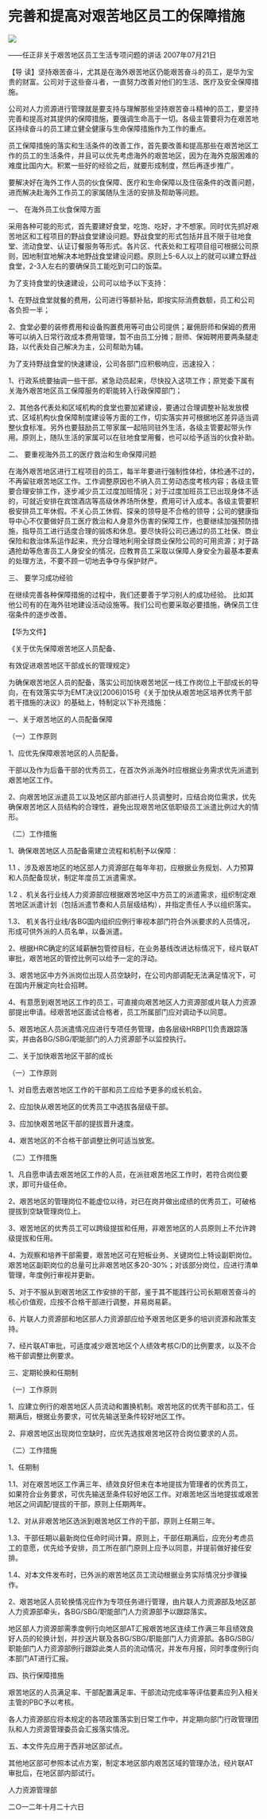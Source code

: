# 完善和提高对艰苦地区员工的保障措施
<img class="pv" src="https://api.visitor.plantree.me/visitor-badge/pv?namespace=plantree.me&key=renzhengfei-speeches/完善和提高对艰苦地区员工的保障措施.md">



——任正非关于艰苦地区员工生活专项问题的讲话
2007年07月21日



【导  读】坚持艰苦奋斗，尤其是在海外艰苦地区仍能艰苦奋斗的员工，是华为宝贵的财富。公司对于这些奋斗者，一直努力改善对他们的生活、医疗及安全保障措施。



公司对人力资源进行管理就是要支持与理解那些坚持艰苦奋斗精神的员工，要坚持完善和提高对其提供的保障措施，要强调生命高于一切。各级主管要将为在艰苦地区持续奋斗的员工建立健全健康与生命保障措施作为工作的重点。

员工保障措施的落实和生活条件的改善工作，首先要改善和提高那些在艰苦地区工作的员工的生活条件，并且可以优先考虑海外的艰苦地区，因为在海外克服困难的难度比国内大。积累一些好的经验之后，就要形成制度，然后再逐步推广。

要解决好在海外工作人员的伙食保障、医疗和生命保障以及住宿条件的改善问题，进而解决赴海外工作员工的家属随队生活的安排及帮助等问题。

一、 在海外员工伙食保障方面 　　

采用各种可能的形式，首先要建好食堂，吃饱、吃好，才不想家。同时优先抓好艰苦地区和工程项目的野战食堂建设问题。野战食堂的形式包括并且不限于驻地食堂、流动食堂、认证订餐服务等形式。各片区、代表处和工程项目组可根据公司原则，因地制宜地解决本地野战食堂建设问题。原则上5-6人以上的就可以建立野战食堂，2-3人左右的要确保员工能吃到可口的饭菜。

为了支持食堂的快速建设，公司可以给予以下支持：

1、在野战食堂就餐的费用，公司进行等额补贴，即按实际消费数额，员工和公司各负担一半；

2、食堂必要的装修费用和设备购置费用等可由公司提供；雇佣厨师和保姆的费用等可以纳入日常行政成本费用管理，暂不由员工分摊；厨师、保姆聘用要两条腿走路，以代表处自己解决为主，公司帮助为辅。

为了支持野战食堂的快速建设，公司各部门应积极响应，迅速投入：

1、行政系统要抽调一些干部，紧急动员起来，尽快投入这项工作；原党委下属有关海外艰苦地区员工保障服务的职能转入行政保障部门；

2、其他各代表处和区域机构的食堂也要加紧建设，要通过合理调整补贴发放模式、区域机构伙食保障制度建设等方面的工作，切实落实并可根据地区差异适当调整伙食标准。另外也要鼓励员工带家属一起陪同驻外生活，各级主管要起带头作用。原则上，随队生活的家属可以在驻地食堂用餐，也可以给予适当的伙食补助。

二、 要重视海外员工的医疗救治和生命保障问题

在海外艰苦地区进行工程项目的员工，每半年要进行强制性体检，体检通不过的，不再留驻艰苦地区工作。工作调整原因也不纳入员工劳动态度考核内容；各级主管要合理安排工作，逐步减少员工过度加班情况；对于过度加班员工已出现身体不适的，可就近安排在宾馆酒店等高级休养场所休整，费用可计入成本。各级主管要积极安排员工年休假。不关心员工休假、探亲的领导是不合格的领导；公司的健康指导中心不仅要做好员工医疗救治和人身意外伤害的保障工作，也要继续加强预防措施，指导员工进行适度合理的锻炼和休息。要尽快将公司已通过的员工社保、商业保险和救治体系运作起来，充分合理地利用全球商业保险公司的可用资源；对于路遇抢劫等危害员工人身安全的情况，应教育员工采取以保障人身安全为最基本要素的处理方法，不要不顾一切地去争夺与保护财产。

三、 要学习成功经验

在继续完善各种保障措施的过程中，我们还要善于学习别人的成功经验。 比如其他公司有的在海外驻地建设活动设施等。我们公司也要采取必要措施，确保员工住宿条件的逐步改善。



【华为文件】

《关于优先保障艰苦地区人员配备、

有效促进艰苦地区干部成长的管理规定》

为确保艰苦地区人员的配备，落实公司加快艰苦地区一线工作岗位上干部成长的导向，在有效落实华为EMT决议[2006]015号《关于加快从艰苦地区培养优秀干部若干措施的决议》的基础上，特制定以下补充措施：

一、关于艰苦地区的人员配备保障

（一）工作原则

1、应优先保障艰苦地区的人员配备。

干部以及作为后备干部的优秀员工，在首次外派海外时应根据业务需求优先派遣到艰苦地区工作。

2、向艰苦地区派遣员工以及地区部内部进行人员调整时，应结合岗位需求，优先确保艰苦地区人员结构的合理性，避免出现艰苦地区低职级员工派遣比例过大的情形。

（二）工作措施

1、确保艰苦地区人员配备需建立流程和机制予以保障：

1.1 、涉及艰苦地区的地区部人力资源部在每年年初，应根据业务规划、人力预算和人员配备现状，制定年度员工派遣需求。

1.2 、机关各行业线人力资源部应根据艰苦地区中方员工的派遣需求，组织制定艰苦地区派遣计划（包括派遣节奏和人员层级结构），并指定责任人予以组织落实。

1.3、 机关各行业线/各BG国内组织应例行审视本部门符合外派要求的人员情况，形成可供外派的人员名单，以备派遣。

2、根据HRC确定的区域薪酬包管控目标，在业务基线改进达标情况下，经片联AT审批，艰苦地区的管控比例可以给予一定的浮动。

3、艰苦地区中方外派岗位出现人员空缺时，在公司内部调配无法满足情况下，可在国内开展定向社会招聘。

4、有意愿到艰苦地区工作的员工，可直接向艰苦地区人力资源部或片联人力资源部提出申请。经艰苦地区面试合格者，员工所属部门应对调动予以同意。

5、艰苦地区人员派遣情况应进行专项任务管理，由各层级HRBP[1]负责跟踪落实，并由各BG/SBG/职能部门的人力资源部予以监控执行。

二、关于加快艰苦地区干部的成长

（一）工作原则

1、对自愿去艰苦地区工作的干部和员工应给予更多的成长机会。

2、应加快从艰苦地区的优秀员工中选拔各层级干部。

3、应加快艰苦地区干部的提拔晋升速度。

4、艰苦地区的不合格干部调整比例可适当放宽。

（二）工作措施

1、凡自愿申请去艰苦地区工作的人员，在派驻艰苦地区工作时，若符合岗位要求，即可升级任命。

2、艰苦地区的管理岗位不能虚位以待，对已在岗并做出成绩的优秀员工，可破格提拔到空缺管理岗位上。

3、艰苦地区的优秀员工可以跨级提拔和任用，非艰苦地区的人员原则上不允许跨级提拔和任用。

4、为观察和培养干部需要，艰苦地区可在短板业务、关键岗位上特设副职岗位。艰苦地区副职岗位的总量可比非艰苦地区多20-30%；对该部分岗位，应进行清单管理，年度例行审视并更新。

5、对于不服从到艰苦地区工作安排的干部，鉴于其不能践行公司长期艰苦奋斗的核心价值观，应按不合格干部进行调整，并易岗易薪。

6、片联人力资源部和地区部人力资源部应给予艰苦地区更多的培训资源和政策支持。

7、经片联AT审批，可适度减少艰苦地区个人绩效考核C/D的比例要求，以及不合格干部调整比例要求。

三、定期轮换和任期制

（一）工作原则

1、应建立例行的艰苦地区人员流动和置换机制。艰苦地区的优秀干部和员工，任期满后，根据业务要求，可优先输送至条件较好地区工作。

2、非艰苦地区出现岗位空缺时，应优先选拔艰苦地区符合岗位要求的人员。

（二）工作措施

1、任期制

1.1、对在艰苦地区工作满三年、绩效良好但未在本地提拔为管理者的优秀员工，如果符合业务要求，可优先输送至条件较好地区工作。对艰苦地区当地提拔或艰苦地区之间调配/提拔的干部，原则上任期两年。

1.2、对从非艰苦地区选派到艰苦地区工作的干部，原则上任期三年。

1.3、干部任期以最新岗位任命时间计算。原则上，干部任期满后，应充分考虑员工的意愿，优先给予安排，员工所在部门原则上应予以同意，并提前做好接任安排。

1.4、对本文件发布时，已外派的艰苦地区员工流动根据业务实际情况分步骤操作。

2、艰苦地区人员轮换情况应作为专项任务进行管理，由片联人力资源部及地区部人力资源部牵头，各BG/SBG/职能部门人力资源部予以跟踪落实。

地区部人力资源部需季度例行向地区部AT汇报艰苦地区连续工作满三年且绩效良好人员的轮换计划，并抄送片联及各BG/SBG/职能部门人力资源部。各BG/SBG/职能部门人力资源部例行跟踪此类人员的流动情况，并发布月报，同时季度例行向本部门AT进行汇报。

四、执行保障措施

艰苦地区的人员满足率、干部配置满足率、干部流动完成率等评估要素应列入相关主管的PBC予以考核。

各人力资源部应将本规定的各项政策落实到日常工作中，并定期向部门行政管理团队和人力资源管理委员会汇报落实情况。

五、本文件先应用于西非地区部试点。

其他地区部可参照本试点方案，制定本地区部内艰苦区域的管理办法，经片联AT审批后，在地区部内部试行。

人力资源管理部

二○一二年十月二十六日
